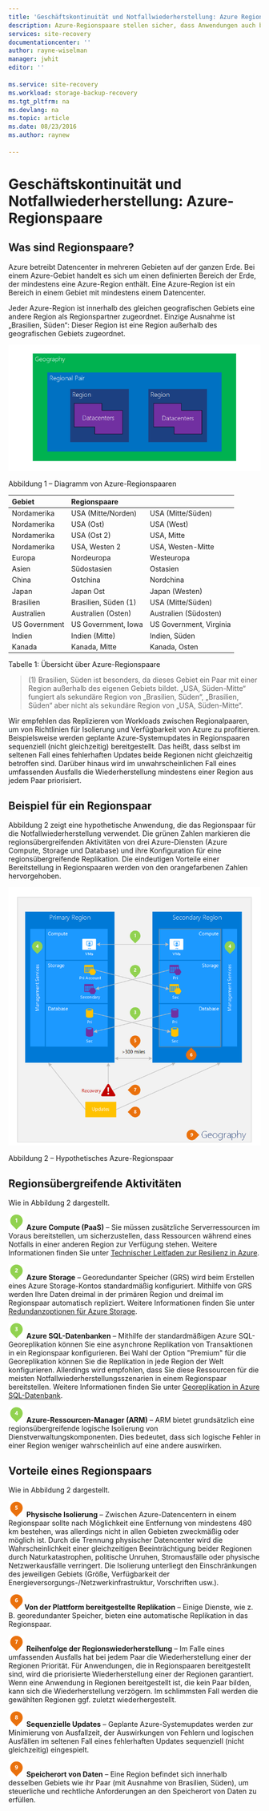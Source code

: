 ```yaml
---
title: 'Geschäftskontinuität und Notfallwiederherstellung: Azure Regionspaare | Microsoft Docs'
description: Azure-Regionspaare stellen sicher, dass Anwendungen auch bei Datencenterausfällen stabil laufen.
services: site-recovery
documentationcenter: ''
author: rayne-wiselman
manager: jwhit
editor: ''

ms.service: site-recovery
ms.workload: storage-backup-recovery
ms.tgt_pltfrm: na
ms.devlang: na
ms.topic: article
ms.date: 08/23/2016
ms.author: raynew

---
```

# Geschäftskontinuität und Notfallwiederherstellung: Azure-Regionspaare
## Was sind Regionspaare?
Azure betreibt Datencenter in mehreren Gebieten auf der ganzen Erde. Bei einem Azure-Gebiet handelt es sich um einen definierten Bereich der Erde, der mindestens eine Azure-Region enthält. Eine Azure-Region ist ein Bereich in einem Gebiet mit mindestens einem Datencenter.

Jeder Azure-Region ist innerhalb des gleichen geografischen Gebiets eine andere Region als Regionspartner zugeordnet. Einzige Ausnahme ist „Brasilien, Süden“: Dieser Region ist eine Region außerhalb des geografischen Gebiets zugeordnet.

![Azure-Gebiet](./media/best-practices-availability-paired-regions/GeoRegionDataCenter.png)

Abbildung 1 – Diagramm von Azure-Regionspaaren

| Gebiet | Regionspaare |  |
|:--- |:--- |:--- |
| Nordamerika |USA (Mitte/Norden) |USA (Mitte/Süden) |
| Nordamerika |USA (Ost) |USA (West) |
| Nordamerika |USA (Ost 2) |USA, Mitte |
| Nordamerika |USA, Westen 2 |USA, Westen-Mitte |
| Europa |Nordeuropa |Westeuropa |
| Asien |Südostasien |Ostasien |
| China |Ostchina |Nordchina |
| Japan |Japan Ost |Japan (Westen) |
| Brasilien |Brasilien, Süden (1) |USA (Mitte/Süden) |
| Australien |Australien (Osten) |Australien (Südosten) |
| US Government |US Government, Iowa |US Government, Virginia |
| Indien |Indien (Mitte) |Indien, Süden |
| Kanada |Kanada, Mitte |Kanada, Osten |

Tabelle 1: Übersicht über Azure-Regionspaare

> (1) Brasilien, Süden ist besonders, da dieses Gebiet ein Paar mit einer Region außerhalb des eigenen Gebiets bildet. „USA, Süden-Mitte“ fungiert als sekundäre Region von „Brasilien, Süden“, „Brasilien, Süden“ aber nicht als sekundäre Region von „USA, Süden-Mitte“.
> 
> 

Wir empfehlen das Replizieren von Workloads zwischen Regionalpaaren, um von Richtlinien für Isolierung und Verfügbarkeit von Azure zu profitieren. Beispielsweise werden geplante Azure-Systemupdates in Regionspaaren sequenziell (nicht gleichzeitig) bereitgestellt. Das heißt, dass selbst im seltenen Fall eines fehlerhaften Updates beide Regionen nicht gleichzeitig betroffen sind. Darüber hinaus wird im unwahrscheinlichen Fall eines umfassenden Ausfalls die Wiederherstellung mindestens einer Region aus jedem Paar priorisiert.

## Beispiel für ein Regionspaar
Abbildung 2 zeigt eine hypothetische Anwendung, die das Regionspaar für die Notfallwiederherstellung verwendet. Die grünen Zahlen markieren die regionsübergreifenden Aktivitäten von drei Azure-Diensten (Azure Compute, Storage und Database) und ihre Konfiguration für eine regionsübergreifende Replikation. Die eindeutigen Vorteile einer Bereitstellung in Regionspaaren werden von den orangefarbenen Zahlen hervorgehoben.

![Übersicht über die Vorteile von Regionspaaren](./media/best-practices-availability-paired-regions/PairedRegionsOverview2.png)

Abbildung 2 – Hypothetisches Azure-Regionspaar

## Regionsübergreifende Aktivitäten
Wie in Abbildung 2 dargestellt.

![1Grün](./media/best-practices-availability-paired-regions/1Green.png) **Azure Compute (PaaS)** – Sie müssen zusätzliche Serverressourcen im Voraus bereitstellen, um sicherzustellen, dass Ressourcen während eines Notfalls in einer anderen Region zur Verfügung stehen. Weitere Informationen finden Sie unter [Technischer Leitfaden zur Resilienz in Azure](resiliency/resiliency-technical-guidance.md).

![2Grün](./media/best-practices-availability-paired-regions/2Green.png) **Azure Storage** – Georedundanter Speicher (GRS) wird beim Erstellen eines Azure Storage-Kontos standardmäßig konfiguriert. Mithilfe von GRS werden Ihre Daten dreimal in der primären Region und dreimal im Regionspaar automatisch repliziert. Weitere Informationen finden Sie unter [Redundanzoptionen für Azure Storage](storage/storage-redundancy.md).

![3Grün](./media/best-practices-availability-paired-regions/3Green.png) **Azure SQL-Datenbanken** – Mithilfe der standardmäßigen Azure SQL-Georeplikation können Sie eine asynchrone Replikation von Transaktionen in ein Regionspaar konfigurieren. Bei Wahl der Option "Premium" für die Georeplikation können Sie die Replikation in jede Region der Welt konfigurieren. Allerdings wird empfohlen, dass Sie diese Ressourcen für die meisten Notfallwiederherstellungsszenarien in einem Regionspaar bereitstellen. Weitere Informationen finden Sie unter [Georeplikation in Azure SQL-Datenbank](sql-database/sql-database-geo-replication-overview.md).

![4Grün](./media/best-practices-availability-paired-regions/4Green.png) **Azure-Ressourcen-Manager (ARM)** – ARM bietet grundsätzlich eine regionsübergreifende logische Isolierung von Dienstverwaltungskomponenten. Dies bedeutet, dass sich logische Fehler in einer Region weniger wahrscheinlich auf eine andere auswirken.

## Vorteile eines Regionspaars
Wie in Abbildung 2 dargestellt.

![5Orange](./media/best-practices-availability-paired-regions/5Orange.png) **Physische Isolierung** – Zwischen Azure-Datencentern in einem Regionspaar sollte nach Möglichkeit eine Entfernung von mindestens 480 km bestehen, was allerdings nicht in allen Gebieten zweckmäßig oder möglich ist. Durch die Trennung physischer Datencenter wird die Wahrscheinlichkeit einer gleichzeitigen Beeinträchtigung beider Regionen durch Naturkatastrophen, politische Unruhen, Stromausfälle oder physische Netzwerkausfälle verringert. Die Isolierung unterliegt den Einschränkungen des jeweiligen Gebiets (Größe, Verfügbarkeit der Energieversorgungs-/Netzwerkinfrastruktur, Vorschriften usw.).

![6Orange](./media/best-practices-availability-paired-regions/6Orange.png)**Von der Plattform bereitgestellte Replikation** – Einige Dienste, wie z. B. georedundanter Speicher, bieten eine automatische Replikation in das Regionspaar.

![7Orange](./media/best-practices-availability-paired-regions/7Orange.png) **Reihenfolge der Regionswiederherstellung** – Im Falle eines umfassenden Ausfalls hat bei jedem Paar die Wiederherstellung einer der Regionen Priorität. Für Anwendungen, die in Regionspaaren bereitgestellt sind, wird die priorisierte Wiederherstellung einer der Regionen garantiert. Wenn eine Anwendung in Regionen bereitgestellt ist, die kein Paar bilden, kann sich die Wiederherstellung verzögern. Im schlimmsten Fall werden die gewählten Regionen ggf. zuletzt wiederhergestellt.

![8Orange](./media/best-practices-availability-paired-regions/8Orange.png) **Sequenzielle Updates** – Geplante Azure-Systemupdates werden zur Minimierung von Ausfallzeit, der Auswirkungen von Fehlern und logischen Ausfällen im seltenen Fall eines fehlerhaften Updates sequenziell (nicht gleichzeitig) eingespielt.

![9Orange](./media/best-practices-availability-paired-regions/9Orange.png) **Speicherort von Daten** – Eine Region befindet sich innerhalb desselben Gebiets wie ihr Paar (mit Ausnahme von Brasilien, Süden), um steuerliche und rechtliche Anforderungen an den Speicherort von Daten zu erfüllen.

<!---HONumber=AcomDC_0824_2016-->